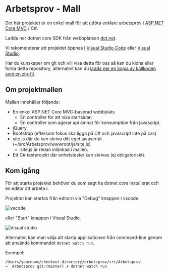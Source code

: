 # Arbetsprov - Mall

Det här projektet är en enkel mall för att utföra enklare arbetsprov i [ASP.NET Core MVC](https://www.asp.net/) / C#.

Ladda ner dotnet core SDK från webbplatsen [dot.net](http://dot.net/).

Vi rekomenderar att projektet öppnas i [Visual Studio Code](https://code.visualstudio.com/download) eller [Visual Studio](https://visualstudio.microsoft.com/downloads/).

Har du kunskaper om git och vill visa detta för oss så kan du klona eller forka detta repository, alternativt kan du [ladda ner en kopia av källkoden som en zip-fil](https://github.com/simsod/arbetsprov/archive/master.zip).

## Om projektmallen

Mallen innehåller följande:

* En enkel ASP.NET Core MVC-baserad webbplats
    * En controller för att visa startsidan
    * En controller som agerar api ämnat för konsumption från javascript.               
* jQuery
* Bootstrap (eftersom fokus ska ligga på C# och javascript inte på css)
* site.js där du kan skriva ditt eget javascript (~/src/Arbetsprov/wwwroot/js/site.js)
    * site.js är redan inlänkad i mallen.
* Ett C# testprojekt där enhetstester kan skrivas (ej obligatoriskt).


## Kom igång

För att starta projektet behöver du som sagt ha dotnet core installerat och en editor att arbeta i.

Projektet kan startas från editorn via "Debug" knappen i vscode: 

![vscode](https://github.com/simsod/arbetsprov/blob/master/vscode.png?raw=true)

eller "Start" knappen i Visual Studio.

![Visual studio](https://github.com/simsod/arbetsprov/blob/master/vs.png?raw=true)

Alternativt kan man välja att starta applikationen från command-line genom att använda kommandot `dotnet watch run`.

Exempel:

```
/Users/yourname/checkout-directory/arbetsprov/src/Arbetsprov
➜  Arbetsprov git:(master) ✗ dotnet watch run
```



